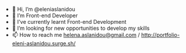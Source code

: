 - 👋 Hi, I’m @eleniaslanidou
- 👀 I’m Front-end Developer
- 🌱 I’ve currently learnt Front-end Development
- 💞️ I’m looking for new opportunities to develop my skills
- 📫 How to reach me helena.aslanidou@gmail.com / http://portfolio-eleni-aslanidou.surge.sh/ 
